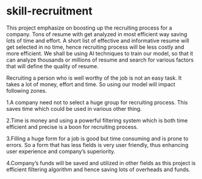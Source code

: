 # skill-recruitment

This project emphasize on boosting up the recruiting process for a company. Tons of resume with get analyzed in most efficient way saving lots of time and effort. A short list of effective and informative resume will get selected in no time, hence recruiting process will be less costly and more efficient. 
We shall be using AI techniques to train our model, so that it can analyze thousands or millions of resume and search for various factors that will define the quality of resume.

Recruiting a person who is well worthy of the job is not an easy task. It takes a lot of money, effort and time. So using our model will impact following zones.

1.A company need not to select a huge group for recruiting process. This saves time which could be used in various other thing.

2.Time is money and using a powerful filtering system which is both time efficient and precise is a boon for recruiting process.

3.Filling a huge form for a job is good but time consuming and is prone to errors. So a form that has less fields is very user friendly, thus enhancing user experience and company’s superiority.

4.Company’s funds will be saved and utilized in other fields as this project is efficient filtering algorithm and hence saving lots of overheads and funds.
